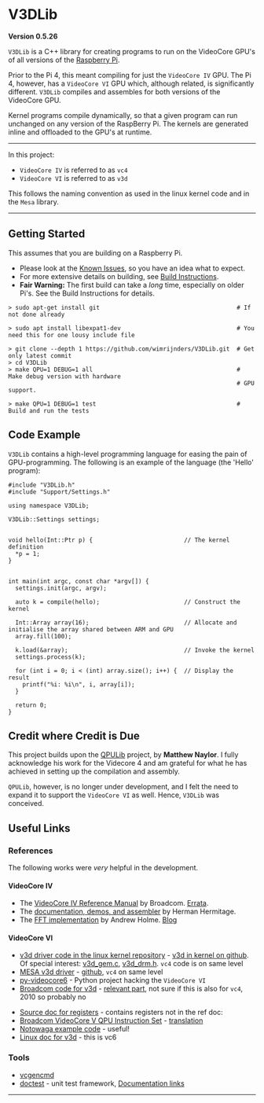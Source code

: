 # V3DLib

**Version 0.5.26**

`V3DLib` is a C++ library for creating programs to run on the VideoCore GPU's of all versions of the [Raspberry Pi](https://www.raspberrypi.org/).

Prior to the Pi 4, this meant compiling for just the `VideoCore IV` GPU.
The Pi 4, however, has a `VideoCore VI` GPU which, although related, is significantly different.
`V3DLib` compiles and assembles for both versions of the VideoCore GPU.

Kernel programs compile dynamically, so that a given program can run unchanged on any version of the RaspBerry Pi.
The kernels are generated inline and offloaded to the GPU's at runtime.


-----
In this project:

- `VideoCore IV` is referred to as `vc4`
- `VideoCore VI` is referred to as `v3d`

This follows the naming convention as used in the linux kernel code and in the `Mesa` library.

-----

## Getting Started

This assumes that you are building on a Raspberry Pi.

- Please look at the [Known Issues](Doc/BuildInstructions.md#known-issues), so you have an idea what to expect.
- For more extensive details on building, see [Build Instructions](Doc/BuildInstructions.md).
- **Fair Warning:** The first build can take a *long* time, especially on older Pi's.
See the Build Instructions for details.

```
> sudo apt-get install git                                       # If not done already

> sudo apt install libexpat1-dev                                 # You need this for one lousy include file

> git clone --depth 1 https://github.com/wimrijnders/V3DLib.git  # Get only latest commit
> cd V3DLib
> make QPU=1 DEBUG=1 all                                         # Make debug version with hardware
                                                                 # GPU support.
    
> make QPU=1 DEBUG=1 test                                        # Build and run the tests
```


## Code Example

`V3DLib` contains a high-level programming language for easing the pain of GPU-programming.
The following is an example of the language (the 'Hello' program):

```
#include "V3DLib.h"
#include "Support/Settings.h"

using namespace V3DLib;

V3DLib::Settings settings;


void hello(Int::Ptr p) {                          // The kernel definition
  *p = 1;
}


int main(int argc, const char *argv[]) {
  settings.init(argc, argv);

  auto k = compile(hello);                        // Construct the kernel

  Int::Array array(16);                           // Allocate and initialise the array shared between ARM and GPU
  array.fill(100);

  k.load(&array);                                 // Invoke the kernel
  settings.process(k);  

  for (int i = 0; i < (int) array.size(); i++) {  // Display the result
    printf("%i: %i\n", i, array[i]);
  }

  return 0;
}
```

## Credit where Credit is Due
This project builds upon the [QPULib](https://github.com/mn416/QPULib) project, by **Matthew Naylor**.
I fully acknowledge his work for the Videcore 4 and am grateful for what he has achieved in setting
up the compilation and assembly.

`QPULib`, however, is no longer under development, and I felt the need to expand it to support
the `VideoCore VI` as well. Hence, `V3DLib` was conceived.


## Useful Links
### References

The following works were *very* helpful in the development.

#### VideoCore IV 
* The [VideoCore IV Reference Manual] by Broadcom. [Errata].
* The [documentation, demos, and assembler](https://github.com/hermanhermitage/videocoreiv-qpu)
  by Herman Hermitage.
* The [FFT implementation](http://www.aholme.co.uk/GPU_FFT/Main.htm)
  by Andrew Holme. [Blog](https://www.raspberrypi.org/blog/accelerating-fourier-transforms-using-the-gpu/)

#### VideoCore VI 
* [v3d driver code in the linux kernel repository] - [v3d in kernel on github].
  Of special interest: [v3d_gem.c], [v3d_drm.h]. `vc4` code is  on same level
* [MESA v3d driver] - [github], `vc4` on same level
* [py-videocore6](https://github.com/Idein/py-videocore6) - Python project hacking the `VideoCore VI`
* [Broadcom code for v3d] - [relevant part], not sure if this is also for `vc4`, 2010 so probably no
- [Source doc for registers] - contains registers not in the ref doc:
- [Broadcom VideoCore V QPU Instruction Set] - [translation]
- [Notowaga example code] - useful!
- [Linux doc for v3d] - this is vc6



### Tools

* [vcgencmd](https://www.raspberrypi.org/documentation/raspbian/applications/vcgencmd.md)
* [doctest](https://github.com/onqtam/doctest) - unit test framework, [Documentation links](https://github.com/onqtam/doctest#documentation)

--------------------------

[VideoCore IV Reference Manual]: https://docs.broadcom.com/docs-and-downloads/docs/support/videocore/VideoCoreIV-AG100-R.pdf
[Errata]: https://www.elinux.org/VideoCore_IV_3D_Architecture_Reference_Guide_errata
[v3d driver code in the linux kernel repository]: https://git.kernel.org/pub/scm/linux/kernel/git/stable/linux.git/tree/drivers/gpu/drm/v3d
[v3d in kernel on github]: https://github.com/torvalds/linux/tree/master/drivers/gpu/drm/v3d
[v3d_gem.c]: https://git.kernel.org/pub/scm/linux/kernel/git/stable/linux.git/tree/drivers/gpu/drm/v3d/v3d_gem.c
[v3d_drm.h]: https://git.kernel.org/pub/scm/linux/kernel/git/stable/linux.git/tree/include/uapi/drm/v3d_drm.h
[MESA v3d driver]: https://gitlab.freedesktop.org/mesa/mesa/-/tree/master/src/gallium/drivers/v3d
[github]: https://github.com/intel/external-mesa/tree/master/src/gallium/drivers/v3d
[Broadcom code for v3d]: https://android.googlesource.com/kernel/bcm/+/android-bcm-tetra-3.10-kitkat-wear/drivers/char/broadcom/mm/v3d/
[relevant part]: https://android.googlesource.com/kernel/bcm/+/android-bcm-tetra-3.10-kitkat-wear/drivers/char/broadcom/mm/v3d/v3d_user.c#179
[Source doc for registers]: https://vc4-notes.tumblr.com/post/125039428234/v3d-registers-not-on-videocore-iv-3d-architecture]
[Broadcom VideoCore V QPU Instruction Set]: http://imrc.noip.me/blog/vc4/VC5_instruction_set/
[translation]: https://translate.google.com/translate?hl=en&sl=auto&tl=en&u=http%3A%2F%2Fimrc.noip.me%2Fblog%2Fvc4%2FVC5_instruction_set%2F
[Notowaga example code]: https://gist.github.com/notogawa/36d0cc9168ae3236902729f26064281d
[Linux doc for v3d]: https://dri.freedesktop.org/docs/drm/gpu/v3d.html
